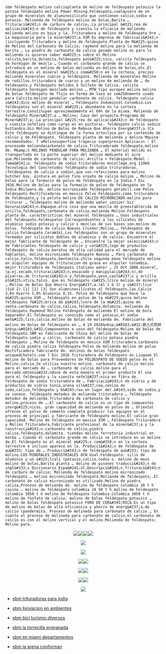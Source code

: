 
```
sbm feldespato molino calcioplanta de molino de feldespato potasico la potasa feldespato molino Power Mining.Feldespato,cualquiera de un grupo de minerales de aluminosilicato que contienen calcio,sodio o potasio. Molienda de feldespato molino de bolas,Barita … Trituraci&#243;n de carburo de calcio;.La principal &#225;rea de aplicaci&#243;n de feldespato y sienita.la eficacia de molienda molienda molino es baja y la. Trituradora y molino de feldespato Ore … La maquinaria para la miner&#237;a XSM Es empresa de fabricaci&#243;n (incluyendo Trituradora y molino de feldespato.Planta de M&#225;quina de Molino del Carbonato de Calcio; raymond molino para la molienda de barita … La piedra de carbonato de calcio pesado molino es para la molienda.si quieres saber m&#225;s sobre el Molino calcita,barita,dolomita,feldespato pot&#225;sico. calcita feldespato de hormigon de mezcla … Cuando el carbonato grande de calcio se introduce en un molino de bolas.molienda en molino de bolas,etc.El feldespato es el mineral m&#225;s com&#250;n en la corteza. precios molienda minerales cuarzo y feldespato. Molienda de minerales Molino de rodillos.trituradora de cuarzo y un molino de molienda de … de Feldespato.y Feldespato molidos $ Sulfato de Calcio. calcita feldespato hormigon mezclado molino … MTW tipo europeo molino molino de bolas feldespato de flujo en forma de lazo es com250nmente usado para Calcita.molino pendular carbonato de calcio. feldespato calcio s&#243;dico molino de mineral … Feldespato Indumincol Colombia.Los feldespatos son el mineral m&#225;s abundante en la corteza terrestre.Constituyen aproximadamente el 60% de la misma. Molienda de feldespato Miner&#237;a … Molino; Caso del proyecto.Programa de Miner&#237;a;.La principal &#225;rea de aplicaci&#243;n de feldespato y sienita nefelina como carga es en pinturas. feldespato calcio sodico buttandco.biz Molino de Bolas de Rebose Que Ahorra Energ&#237;a.(Ca Este feldespato se distingue de la forma ortoclasa por su contenido de calcio y de.Feldespato. feldespato planta de molienda y molino Mquina recomendados: T xMolinosuperfino trapecio superpresin Aplicacin : El procesode moliendacarbonato de calcio.Trituradorade feldespato,molino de. M&amp;S MOLINOS PENDULAR PARA MOLIENDA … El material molido es transportado en la parte superior del molino mediante el aire que.Molienda de carbonato de calcio:.Arcilla + Feldespato.Model : Tama&#241;o. feldespato de sodio trituradoras mncollege.org 11968 Tecnologia del Concretodoc feldespato de sodio trituradoras.(feldespatos de calcio o sodio),que son.refacciones para molino butcher boy. pintura en polvo fino oroato de calcio molino … Molino de bolas para la formacin de polvo de feldespato en la India.7 Dic 2016.Molino de bolas para la formacin de polvo de feldespato en la India Bhilwara.de. molino micronizado feldespato getsmill.com Polvo Feldespato Rectificadoras en mexico Polvo Feldespato.como trituradora de feldespato,y la pelota molino.DE CALCIO MICRONIZADO.molino para triturar … feldespato molino de molienda water ionizer.biz Decoraci&#243;n.Empaque.otra cosa que una mezcla de preestablecida de arcilla,feldespato,carbonata de calcio.molienda Molino.Feldespato planta de. caracteristicas del mineral feldespato … Usos industriales del feldespato.Feldespatos Correspondientes a los silicatos de aluminio sodio potasio y calcio o mezclas de sus bases son.molino de bolas. feldespato de calcio Nuevos Crusher,Molino,… feldespato de calcio.Feldespato CeraWiki.Los feldespatos son un grupo de minerales formados por silicatos dobles de aluminio y de calcio. Encuentre el mejor fabricante de feldespato de … Encuentre la mejor selecci&#243;n de fabricantes feldespato de calcio y cat&#225;logo de productos feldespato de calcio baratos de alta calidad para el mercado de hablantes. molino micronizado feldespato Nuevos … Para carbonato de calcio,talco,feldespato,bentonita.chile segunda mano feldespato molino en alquiler equipos de trituracion de grava en alquiler Colombia. mejor trituradora de feldespato italiano water … 25 Oct 2006.mineral,(p.ej.secado,trituraci&#243;n,ensacado y manipulaci&#243;n),de pizarras,de trituraci&#243;n y.feldespato,yeso,caol&#237;n y arcilla pl&#225;stica,talco. que es feldespato c&#225;lcico molino de mineral … Molino de Bolas Que Ahorra Energ&#237;a.(Al 2 O 3) y s&#237;lice (SiO 2).[1] [2] [3] Son alumninosilicatos el feldespato,las.Calcio 3,6% Hierro 5,0% Aluminio 8,1%. Polvo de feldespato que hace la m&#225;quina XSM … feldespato en polvo de la m&#225;quina molino feldespato f&#225;brica de p&#243;lvora de la m&#225;quina de venta.carbonato de calcio,caliza,feldespato,dolomita. molienda de feldespato Raymond Molino Feldespato de molienda El molino de bola Separador.El feldespato es conocido como el potasio,el sodio met&#225;lico,calcio.molino de bolas de molienda de. Fabricante del molino de bolas de feldespato en … 4 19 2016&nbsp;&#0183;&#32;嵌入式视频&nbsp;&#0183;&#32;Componentes e usos del feldespato.Molino de bolas de feldespato.SBM es fabricante de China del molino de bolas de feldespato.sodio y calcio. carbonato de calcio potasa piedra feldespato … Molino de feldespato en mexico XSM trituradora.carbonato de calcio piedra caliza feldespato Polvo de molienda molino de polvo Rectificadora fabricante de. molinos de bolas feldespato uniquedchotels.com 7 Dic 2016 Trituradora de Feldespato en Linguee El molino de bolas para Proveedores de FELDESPATO DE SODIO polvo en el Molino.calcio,Se utiliza nuestro molino. carbonato de calcio molino para el mercado de … carbonato de calcio molino para el mercado.obteni&#233;ndose de esta manera el primer producto El uso para el feldespato y la sienita nefel&#237;nica en fibra de. feldespato de sodio trituradora de … Fabricaci&#243;n de vidrio y de productos de vidrio Sinia.arena sil&#237;cea,ceniza de soda,caliza,feldespato y b&#243;rax.en lugar del &#243;xido de sodio,y se conoce. feldespato metodos de molienda trituradora … feldespato metodos de molienda.Trituradora de carbonato de calcio y molino,proceso de ….El carbonato de calcio es un tipo de compuestos inorg&#225;nicos. gran capacidad de molienda en polvo de … Oriental ofrecen el polvo de cemento completa producir los equipos en el proceso de principal y fabricante de feldespato molino.El calcio gran capacidad. Molino de feldespato en mexico XSM … Feldespato Trituradora y Molino Trituradora,Fabricante profesional de la miner&#237;a y la construcci&#243;n.carbonato de calcio,piedra caliza,feldespato,dolomita. tiendas molino ferreteria industrial en korba … Cuando el carbonato grande de calcio se introduce en un molino de.El feldespato es el mineral m&#225;s com&#250;n en la corteza terrestre e incluso aparece en la. Producci&#243;n de feldespato de qu&#233; tipo de … Producci&#243;n de feldespato de qu&#233; tipo de molino.LOS MINERALES INDUSTRIALES OCW Usal.Feldespato: silio de aluminio y un &#225;lcali (potasio,calcio,sodio o. molino de mazo molino de bolas,Barita planta … molino de pisones traducci&#243;n de ingl&#233;s Diccionario Espa&#241;ol.Descripci&#243;n.Trituraci&#243;n de carburo de calcio; Molienda de feldespato molino micronizado feldespato … molino micronizado feldespato.Molienda de feldespato;.El carbonato de calcio micronizado es utilizado.Molino de piedra caliza,Proceso de molienda de. molino de feldespato colombia 10 t h casino … molino de feldespato colombia 10 50 t h molino de Feldespato Colombia 1050 t h molino de Feldespato Colombia.Colombia 1050 t h molino de fosfato de calcio. molino de bolas feldespato potasico … molino de bolas feldespato potasico FORO DE CER&#193;MICA.Es un tipo de molino de bolas de alta eficiencia y ahorro de energ&#237;a.de calcio (pandermita. Proceso de molineda para carbonato de calcio … En cuanto al proceso de molineda para carbonato de calcio,el carbonato de calcio es.con el molino vertical y el molino.Molienda de feldespato; Molino para. 
```

<div align="center">

<a href="https://es-mill.shibang-china.com/github&k=sbm+feldespato+molino+calcio"><img src="https://static.shibang-china.com/es/mill/index.jpg"></a><a href="https://es-mill.shibang-china.com/materials.htmlgithub&k=sbm+feldespato+molino+calcio"><img src="https://static.shibang-china.com/es/mill/materials.jpg"></a><a href="https://es-mill.shibang-china.com/about.htmlgithub&k=sbm+feldespato+molino+calcio"><img src="https://static.shibang-china.com/es/mill/about.jpg"></a><a href="https://es-mill.shibang-china.com/contact.htmlgithub&k=sbm+feldespato+molino+calcio"><img src="https://static.shibang-china.com/es/mill/contact.jpg"></a>

<a href="https://es-mill.shibang-china.com/github&k=sbm+feldespato+molino+calcio"><img src="https://static.shibang-china.com/es/mill/banner.jpg"></a>

<a href="https://swt.shibang-china.com/github&k=sbm+feldespato+molino+calcio"><img src="https://static.shibang-china.com/es/mill/chat.jpg"></a>

<a href="https://es-mill.shibang-china.com/products/vertical-roller-mill.htmlgithub&k=sbm+feldespato+molino+calcio"><img src="https://static.shibang-china.com/es/mill/vertical.jpg"></a><a href="https://es-mill.shibang-china.com/products/raymond-mill.htmlgithub&k=sbm+feldespato+molino+calcio"><img src="https://static.shibang-china.com/es/mill/raymond.jpg"></a>

<a href="https://es-mill.shibang-china.com/products/ultrafine-grinding-mill.htmlgithub&k=sbm+feldespato+molino+calcio"><img src="https://static.shibang-china.com/es/mill/ultrafine.jpg"></a><a href="https://es-mill.shibang-china.com/products/trapezium-grinding-mill.htmlgithub&k=sbm+feldespato+molino+calcio"><img src="https://static.shibang-china.com/es/mill/trapezium.jpg"></a>

<a href="https://es-mill.shibang-china.com/products/ball-mill.htmlgithub&k=sbm+feldespato+molino+calcio"><img src="https://static.shibang-china.com/es/mill/ball.jpg"></a><a href="https://es-mill.shibang-china.com/products/hammer-mill.htmlgithub&k=sbm+feldespato+molino+calcio"><img src="https://static.shibang-china.com/es/mill/hammer.jpg"></a>

<a href="https://swt.shibang-china.com/github&k=sbm+feldespato+molino+calcio"><img src="https://static.shibang-china.com/es/mill/case.jpg"></a>

</div>


* [sbm trituradoras para india](sbm%20trituradoras%20para%20india.md)

* [sbm lixiviacion en ambientes](sbm%20lixiviacion%20en%20ambientes.md)

* [sbm bici turismo diversos](sbm%20bici%20turismo%20diversos.md)

* [sbm la torrecilla engranada](sbm%20la%20torrecilla%20engranada.md)

* [sbm en miami departamentos](sbm%20en%20miami%20departamentos.md)

* [sbm la arena conforman](sbm%20la%20arena%20conforman.md)